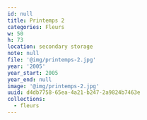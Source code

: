 ```yaml
---
id: null
title: Printemps 2
categories: Fleurs
w: 50
h: 73
location: secondary storage
note: null
file: '@img/printemps-2.jpg'
year: '2005'
year_start: 2005
year_end: null
image: '@img/printemps-2.jpg'
uuid: d4db7758-65ea-4a21-b247-2a9824b7463e
collections:
  - fleurs
---
```


